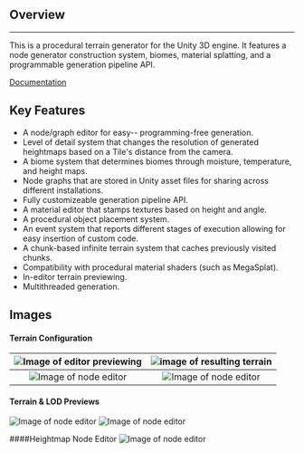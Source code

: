 ## Overview
---
This is a procedural terrain generator for the Unity 3D engine. It features a node generator construction system, biomes, material splatting, and a programmable generation pipeline API.

<a href="https://drive.google.com/open?id=12-6kPdBn5LssFr5xOF1vJnG4od9EWgj0">Documentation</a>

## Key Features
- A node/graph editor for easy-- programming-free generation.
- Level of detail system that changes the resolution of generated heightmaps based on a Tile&#39;s distance from the camera.
- A biome system that determines biomes through moisture, temperature, and height maps.
- Node graphs that are stored in Unity asset files for sharing across different installations.
- Fully customizeable generation pipeline API.
- A material editor that stamps textures based on height and angle.
- A procedural object placement system.
- An event system that reports different stages of execution allowing for easy insertion of custom code.
- A chunk-based infinite terrain system that caches previously visited chunks.
- Compatibility with procedural material shaders (such as MegaSplat).
- In-editor terrain previewing.
- Multithreaded generation.

## Images

#### Terrain Configuration
| ![Image of editor previewing](https://imgur.com/download/QCFSGRi)  | ![image of resulting terrain](https://imgur.com/download/F0pAJAZ)  |
| :------------: | :------------: |
| ![Image of node editor](https://imgur.com/download/SuEtbDE)  | ![Image of node editor](https://imgur.com/download/i0IU0ig)  |


#### Terrain & LOD Previews
![Image of node editor](https://imgur.com/download/x1HhQCY)
![Image of node editor](https://imgur.com/download/AHSjdXl)

####Heightmap Node Editor
![Image of node editor](https://imgur.com/download/Mas3PJ2)



